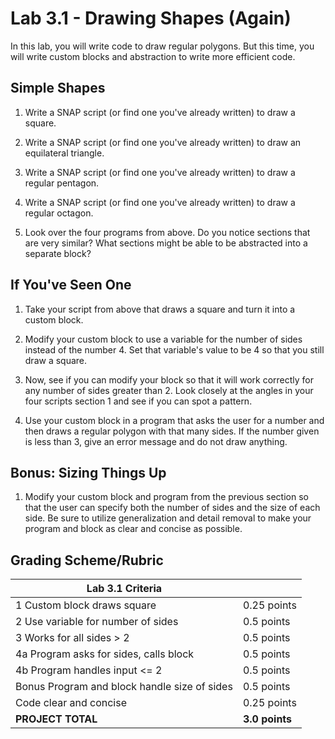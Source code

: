 # Lab 3.1 - Drawing Shapes (Again)

In this lab, you will write code to draw regular polygons.  But this time, you will write custom blocks and abstraction to write more efficient code.

## Simple Shapes

1. Write a SNAP script (or find one you've already written) to draw a square.

2. Write a SNAP script (or find one you've already written) to draw an equilateral triangle.

3. Write a SNAP script (or find one you've already written) to draw a regular pentagon.

4. Write a SNAP script (or find one you've already written) to draw a regular octagon.

5. Look over the four programs from above.  Do you notice sections that are very similar?  What sections might be able to be abstracted into a separate block?

## If You've Seen One

1. Take your script from above that draws a square and turn it into a custom block.

2. Modify your custom block to use a variable for the number of sides instead of the number 4.  Set that variable's value to be 4 so that you still draw a square.

3. Now, see if you can modify your block so that it will work correctly for any number of sides greater than 2.  Look closely at the angles in your four scripts section 1 and see if you can spot a pattern.

4. Use your custom block in a program that asks the user for a number and then draws a regular polygon with that many sides.  If the number given is less than 3, give an error message and do not draw anything.

## Bonus: Sizing Things Up

1. Modify your custom block and program from the previous section so that the user can specify both the number of sides and the size of each side.  Be sure to utilize generalization and detail removal to make your program and block as clear and concise as possible.

## Grading Scheme/Rubric

| **Lab 3.1 Criteria**                              |                |
| ------------------------------------------------- | -------------- |
| 1 Custom block draws square                       | 0.25 points    |
| 2 Use variable for number of sides                | 0.5 points     |
| 3 Works for all sides > 2                         | 0.5 points     |
| 4a Program asks for sides, calls block            | 0.5 points     |
| 4b Program handles input <= 2                     | 0.5 points     |
| Bonus Program and block handle size of sides      | 0.5 points     |
| Code clear and concise                            | 0.25 points    |
| **PROJECT TOTAL**                                 | **3.0 points** |
